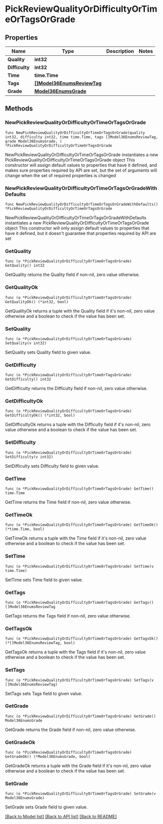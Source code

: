 # PickReviewQualityOrDifficultyOrTimeOrTagsOrGrade

## Properties

Name | Type | Description | Notes
------------ | ------------- | ------------- | -------------
**Quality** | **int32** |  | 
**Difficulty** | **int32** |  | 
**Time** | **time.Time** |  | 
**Tags** | [**[]Model36EnumsReviewTag**](Model36EnumsReviewTag.md) |  | 
**Grade** | [**Model36EnumsGrade**](36EnumsGrade.md) |  | 

## Methods

### NewPickReviewQualityOrDifficultyOrTimeOrTagsOrGrade

`func NewPickReviewQualityOrDifficultyOrTimeOrTagsOrGrade(quality int32, difficulty int32, time time.Time, tags []Model36EnumsReviewTag, grade Model36EnumsGrade, ) *PickReviewQualityOrDifficultyOrTimeOrTagsOrGrade`

NewPickReviewQualityOrDifficultyOrTimeOrTagsOrGrade instantiates a new PickReviewQualityOrDifficultyOrTimeOrTagsOrGrade object
This constructor will assign default values to properties that have it defined,
and makes sure properties required by API are set, but the set of arguments
will change when the set of required properties is changed

### NewPickReviewQualityOrDifficultyOrTimeOrTagsOrGradeWithDefaults

`func NewPickReviewQualityOrDifficultyOrTimeOrTagsOrGradeWithDefaults() *PickReviewQualityOrDifficultyOrTimeOrTagsOrGrade`

NewPickReviewQualityOrDifficultyOrTimeOrTagsOrGradeWithDefaults instantiates a new PickReviewQualityOrDifficultyOrTimeOrTagsOrGrade object
This constructor will only assign default values to properties that have it defined,
but it doesn't guarantee that properties required by API are set

### GetQuality

`func (o *PickReviewQualityOrDifficultyOrTimeOrTagsOrGrade) GetQuality() int32`

GetQuality returns the Quality field if non-nil, zero value otherwise.

### GetQualityOk

`func (o *PickReviewQualityOrDifficultyOrTimeOrTagsOrGrade) GetQualityOk() (*int32, bool)`

GetQualityOk returns a tuple with the Quality field if it's non-nil, zero value otherwise
and a boolean to check if the value has been set.

### SetQuality

`func (o *PickReviewQualityOrDifficultyOrTimeOrTagsOrGrade) SetQuality(v int32)`

SetQuality sets Quality field to given value.


### GetDifficulty

`func (o *PickReviewQualityOrDifficultyOrTimeOrTagsOrGrade) GetDifficulty() int32`

GetDifficulty returns the Difficulty field if non-nil, zero value otherwise.

### GetDifficultyOk

`func (o *PickReviewQualityOrDifficultyOrTimeOrTagsOrGrade) GetDifficultyOk() (*int32, bool)`

GetDifficultyOk returns a tuple with the Difficulty field if it's non-nil, zero value otherwise
and a boolean to check if the value has been set.

### SetDifficulty

`func (o *PickReviewQualityOrDifficultyOrTimeOrTagsOrGrade) SetDifficulty(v int32)`

SetDifficulty sets Difficulty field to given value.


### GetTime

`func (o *PickReviewQualityOrDifficultyOrTimeOrTagsOrGrade) GetTime() time.Time`

GetTime returns the Time field if non-nil, zero value otherwise.

### GetTimeOk

`func (o *PickReviewQualityOrDifficultyOrTimeOrTagsOrGrade) GetTimeOk() (*time.Time, bool)`

GetTimeOk returns a tuple with the Time field if it's non-nil, zero value otherwise
and a boolean to check if the value has been set.

### SetTime

`func (o *PickReviewQualityOrDifficultyOrTimeOrTagsOrGrade) SetTime(v time.Time)`

SetTime sets Time field to given value.


### GetTags

`func (o *PickReviewQualityOrDifficultyOrTimeOrTagsOrGrade) GetTags() []Model36EnumsReviewTag`

GetTags returns the Tags field if non-nil, zero value otherwise.

### GetTagsOk

`func (o *PickReviewQualityOrDifficultyOrTimeOrTagsOrGrade) GetTagsOk() (*[]Model36EnumsReviewTag, bool)`

GetTagsOk returns a tuple with the Tags field if it's non-nil, zero value otherwise
and a boolean to check if the value has been set.

### SetTags

`func (o *PickReviewQualityOrDifficultyOrTimeOrTagsOrGrade) SetTags(v []Model36EnumsReviewTag)`

SetTags sets Tags field to given value.


### GetGrade

`func (o *PickReviewQualityOrDifficultyOrTimeOrTagsOrGrade) GetGrade() Model36EnumsGrade`

GetGrade returns the Grade field if non-nil, zero value otherwise.

### GetGradeOk

`func (o *PickReviewQualityOrDifficultyOrTimeOrTagsOrGrade) GetGradeOk() (*Model36EnumsGrade, bool)`

GetGradeOk returns a tuple with the Grade field if it's non-nil, zero value otherwise
and a boolean to check if the value has been set.

### SetGrade

`func (o *PickReviewQualityOrDifficultyOrTimeOrTagsOrGrade) SetGrade(v Model36EnumsGrade)`

SetGrade sets Grade field to given value.



[[Back to Model list]](../README.md#documentation-for-models) [[Back to API list]](../README.md#documentation-for-api-endpoints) [[Back to README]](../README.md)


